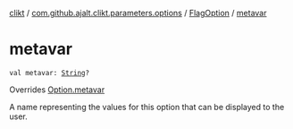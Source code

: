 [clikt](../../index.md) / [com.github.ajalt.clikt.parameters.options](../index.md) / [FlagOption](index.md) / [metavar](./metavar.md)

# metavar

`val metavar: `[`String`](https://kotlinlang.org/api/latest/jvm/stdlib/kotlin/-string/index.html)`?`

Overrides [Option.metavar](../-option/metavar.md)

A name representing the values for this option that can be displayed to the user.

